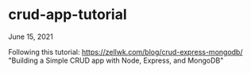 # crud-app-tutorial

June 15, 2021

Following this tutorial: https://zellwk.com/blog/crud-express-mongodb/
"Building a Simple CRUD app with Node, Express, and MongoDB"
